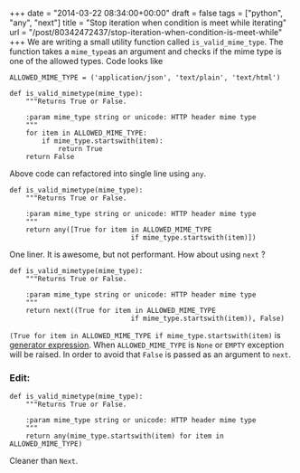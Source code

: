 
+++
date = "2014-03-22 08:34:00+00:00"
draft = false
tags = ["python", "any", "next"]
title = "Stop iteration when condition is meet while iterating"
url = "/post/80342472437/stop-iteration-when-condition-is-meet-while"
+++
We are writing a small utility function called `` is_valid_mime_type ``. The function takes a `` mime_type ``as an argument and checks if the mime type is one of the allowed types. Code looks like

    ALLOWED_MIME_TYPE = ('application/json', 'text/plain', 'text/html')
    
    def is_valid_mimetype(mime_type):
        """Returns True or False.
    
        :param mime_type string or unicode: HTTP header mime type
        """
        for item in ALLOWED_MIME_TYPE:
            if mime_type.startswith(item):
                return True
        return False

Above code can refactored into single line using `` any ``.

    def is_valid_mimetype(mime_type):
        """Returns True or False.
    
        :param mime_type string or unicode: HTTP header mime type
        """
        return any([True for item in ALLOWED_MIME_TYPE
                                  if mime_type.startswith(item)])

One liner. It is awesome, but not performant. How about using `` next `` ?

    def is_valid_mimetype(mime_type):
        """Returns True or False.
    
        :param mime_type string or unicode: HTTP header mime type
        """
        return next((True for item in ALLOWED_MIME_TYPE 
                                  if mime_type.startswith(item)), False)

`` (True for item in ALLOWED_MIME_TYPE if mime_type.startswith(item) `` is <a href="https://stackoverflow.com/questions/1995418/python-generator-expression-vs-yield" target="_blank">generator expression</a>. When `` ALLOWED_MIME_TYPE `` is `` None `` or `` EMPTY `` exception will be raised. In order to avoid that `` False `` is passed as an argument to `` next ``.

### Edit:

    def is_valid_mimetype(mime_type):
        """Returns True or False.
    
        :param mime_type string or unicode: HTTP header mime type
        """
        return any(mime_type.startswith(item) for item in ALLOWED_MIME_TYPE)

Cleaner than `` Next ``.
